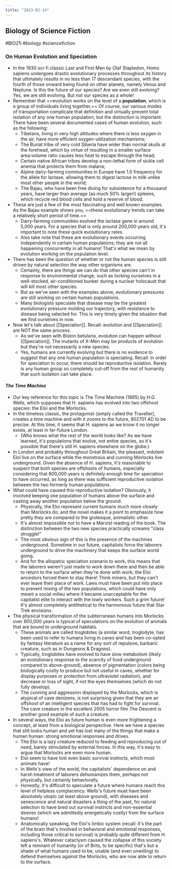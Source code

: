 ```yaml
---
title: "2023-02-14"
---
```

## Biology of Science Fiction
#BIO21i #biology #sciencefiction
### On Human Evolution and Speciation
- In the 1930 sci-fi classic Last and First Men by Olaf Stapledon, Homo sapiens undergoes drastic evolutionary processes throughout its history that ultimately results in no less than 17 descendant species, with the fourth of those onward being found on other planets, namely Venus and Neptune. Is this the future of our species? Are we even still evolving? Yes, we are still evolving. But not our species as a whole! 
- Remember that ==evolution works on the level of a **population**, which is a group of individuals living together.== Of course, our various modes of transportation complicate that definition and virtually prevent total isolation of any one human population, but the distinction is important. There have been several documented cases of human evolution, such as the following:
  - Tibetans, living in very high altitudes where there is less oxygen in the air, have more efficient oxygen-utilization mechanisms;
  - The Buriat tribe of very cold Siberia have wider than normal skulls at the forehead, which by virtue of resulting in a smaller surface area:volume ratio causes less heat to escape through the head;
  - Certain native African tribes develop a non-lethal form of sickle cell anemia that protects them from malaria;
  - Alpine dairy-farming communities in Europe have 1.0 frequency for the allele for lactase, allowing them to digest lactose in milk unlike most other people in the world;
  - The Bajau, who have been free diving for subsistence for a thousand years, have larger than average (as much 50% larger!) spleens, which recycle red blood cells and hold a reserve of blood.
- These are just a few of the most fascinating and well known examples. As the Bajau example shows you, ==these evolutionary trends can take a relatively short period of time.== 
  - Dairy-farming communities evolved the lactase gene in around 5,000 years. For a species that is only around 200,000 years old, it's important to note these quick evolutionary rates. 
  - Also take note that these are evolutionary events occurring independently in certain human populations; they are not all happening concurrently in all humans! That's what we mean by evolution working on the population level.
- There has been the question of whether or not the human species is still driven by natural selection the way other organisms are. 
  - Certainly, there are things we can do that other species can't in response to environmental change, such as locking ourselves in a well-stocked, air-conditioned bunker during a nuclear holocaust that will kill most other species. 
  - But as we've seen with the examples above, evolutionary pressures are still working on certain human populations. 
  - Many biologists speculate that disease may be the greatest evolutionary pressure molding our trajectory, with resistance to disease being selected for. This is very timely given the situation that we find ourselves in now.
- Now let's talk about [[Speciation]]. Recall: evolution and [[Speciation]] are NOT the same process. 
  - As we've seen with Biston betularia, evolution can happen without [[Speciation]]. The mutants of X-Men may be products of evolution but they're not necessarily a new species. 
  - Yes, humans are currently evolving but there is no evidence to suggest that any one human population is speciating. Recall: in order for speciation to occur, there should be reproductive isolation. Rarely is any human group so completely cut-off from the rest of humanity that such isolation can take place.

#### _The Time Machine_
- Our key reference for this topic is The Time Machine (1895) by H.G. Wells, which supposes that H. sapiens has evolved into two offshoot species: the Eloi and the Morlocks.
- In the timeless classic, the protagonist (simply called the Traveller), creates a time machine and with it zooms to the future, 802701 AD to be precise. At this time, it seems that H. sapiens as we know it no longer exists, at least in far-future London. 
  - (Who knows what the rest of the world looks like? As we have learned, it's populations that evolve, not entire species, so it's possible that there's still H. sapiens elsewhere on the globe.) 
- In London and probably throughout Great Britain, the pleasant, indolent Eloi live on the surface while the monstrous and cunning Morlocks live underground. Given the absence of H. sapiens, it's reasonable to suspect that both species are offshoots of humans, especially considering that 800,000 years is definitely enough time for speciation to have occurred, as long as there was sufficient reproductive isolation between the two formerly human populations.
- What could have caused this reproductive isolation? Obviously, it involved keeping one population of humans above the surface and casting away another population below the ground. 
  - Physically, the Eloi represent current humans much more closely than Morlocks do, and the novel makes it a point to emphasize how pretty they are compared to the grotesque, animalistic other. 
  - It's almost impossible not to have a Marxist reading of the book. The distinction between the two new species practically screams "class struggle!" 
  - The most obvious sign of this is the presence of the machines underground. Sometime in our future, capitalists force the laborers underground to drive the machinery that keeps the surface world going. 
  - And for the allopatric speciation scenario to work, this means that the laborers weren't just made to work down there and then be able to return to the surface when they're done with work; the Eloi ancestors forced them to stay there! Think miners, but they can't ever leave their place of work. Laws must have been put into place to prevent mixing of the two populations, which could have only meant a social milieu where it became unacceptable for the capitalist elite to interact with the lowly workers. Such a grim future! It's almost completely antithetical to the harmonious future that Star Trek envisions.
- The physical transformation of the subterranean humans into Morlocks over 800,000 years is typical of speculations on the evolution of animals that are bound to underground habitats. 
  - These animals are called troglobites (a similar word, troglodyte, has been used to refer to humans living in caves and has been co-opted by fantasy literature as a name for any sort of repulsive, barbaric creature, such as in Dungeons & Dragons). 
  - Typically, troglobites have evolved to have slow metabolism (likely an evolutionary response to the scarcity of food underground compared to above-ground), absence of pigmentation (colors being biologically costly to produce but not useful in caves, whether for display purposes or protection from ultraviolet radiation), and decrease or loss of sight, if not the eyes themselves (which do not fully develop). 
  - The cunning and aggression displayed by the Morlocks, which is atypical of cave denizens, is not surprising given that they are an offshoot of an intelligent species that has had to fight for survival. The cave creature in the excellent 2005 horror film The Descent is another good example of such a creature.
- In several ways, the Eloi as future human is even more frightening a concept, at least from a biological perspective. Here we have a species that still looks human and yet has lost many of the things that make a human human: strong emotional responses and drives. 
  - The Eloi is a lazy creature reduced to feeding and reproducing out of need, barely stimulated by external forces. In this way, it's easy to argue that Morlocks are even more human. 
  - Eloi seem to have lost even basic survival instincts, which most animals have! 
  - In Wells's view of the world, the capitalists' dependence on and harsh treatment of laborers dehumanizes them, perhaps not physically, but certainly behaviorally.
  - Honestly, it's difficult to speculate a future where humans reach this level of helpless complacency. Wells's future must have been absolutely utopic (at least above ground), with diseases and senescence and natural disasters a thing of the past, for natural selection to have bred out survival instincts and non-essential desires (which are admittedly energetically costly) from the surface humans! 
  - Anatomically speaking, the Eloi's limbic system (recall: it's the part of the brain that's involved in behavioral and emotional responses, including those critical to survival) is probably quite different from H. sapiens's. Whatever cataclysm caused the collapse of this society left a remnant of humanity (or of Brits, to be specific) that's but a shade of what humans used to be, unable (and even unwilling) to defend themselves against the Morlocks, who are now able to return to the surface.

